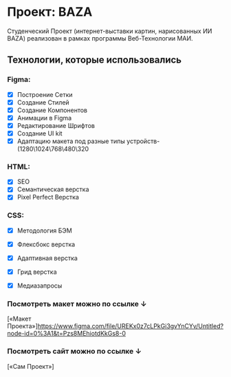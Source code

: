 # Проект: BAZA

Студенческий Проект (интернет-выставки картин, нарисованных ИИ BAZA) реализован в рамках программы Веб-Технологии МАИ.

## Технологии, которые использовались

### Figma:
- [x] Построение Сетки
- [x] Создание Стилей
- [x] Создание Компонентов
- [x] Анимации в Figma
- [x] Редактирование Шрифтов
- [x] Создание UI kit
- [x] Адаптацию макета под разные типы устройств- (1280\1024\768\480\320
### HTML:
- [x] SEO
- [x] Семантическая верстка
- [x] Pixel Perfect Верстка
### CSS:
- [x] Методология БЭМ
- [x] Флексбокс верстка
- [x] Адаптивная верстка
- [x] Грид верстка
- [x] Медиазапросы


### Посмотреть макет можно по ссылке ↓

[«Макет Проекта»]https://www.figma.com/file/UREKx0z7cLPkGi3gvYnCYv/Untitled?node-id=0%3A1&t=Pzs8MEhiotdKkGs8-0


### Посмотреть сайт можно по ссылке ↓

[«Сам Проект»]
